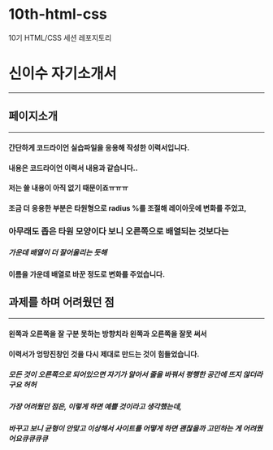 # 10th-html-css
10기 HTML/CSS 세션 레포지토리

# 신이수 자기소개서 
-------



## 페이지소개 
--------

#### 간단하게 코드라이언 실습파일을 응용해 작성한 이력서입니다. 

#### 내용은 코드라이언 이력서 내용과 같습니다.. 

#### 저는 쓸 내용이 아직 없기 때문이죠ㅠㅠㅠ

#### 조금 더 응용한 부분은 타원형으로 radius %를 조절해 레이아웃에 변화를 주었고, 

### 아무래도 좁은 타원 모양이다 보니 오른쪽으로 배열되는 것보다는 

##### 가운데 배열이 더 잘어울리는 듯해 

#### 이름을 가운데 배열로 바꾼 정도로 변화를 주었습니다.


## 과제를 하며 어려웠던 점
------------

#### 왼쪽과 오른쪽을 잘 구분 못하는 방향치라 왼쪽과 오른쪽을 잘못 써서 

#### 이력서가 엉망진창인 것을 다시 제대로 만드는 것이 힘들었습니다. 

##### 모든 것이 오른쪽으로 되어있으면 자기가 알아서 줄을 바꿔서 평행한 공간에 뜨지 않더라구요 허허

##### 가장 어려웠던 점은, 이렇게 하면 예쁠 것이라고 생각했는데, 

##### 바꾸고 보니 균형이 안맞고 이상해서 사이트를 어떻게 하면 괜찮을까 고민하는 게 어려웠어요큐큐큐큐
